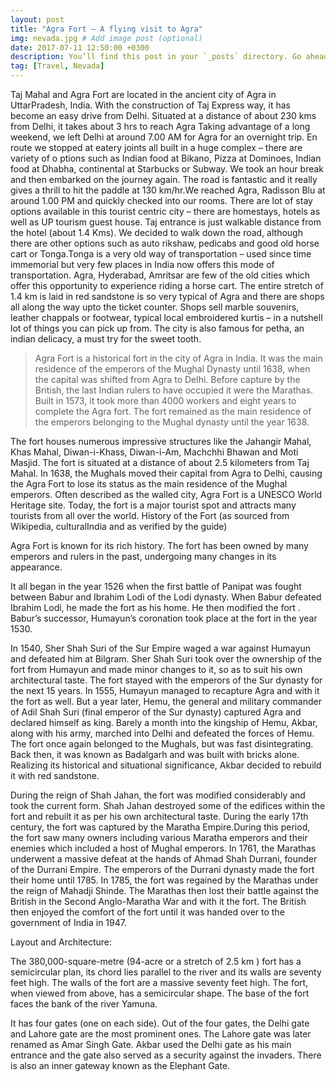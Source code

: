 ```yaml
---
layout: post
title: "Agra Fort – A flying visit to Agra"
img: nevada.jpg # Add image post (optional)
date: 2017-07-11 12:50:00 +0300
description: You’ll find this post in your `_posts` directory. Go ahead and edit it and re-build the site to see your changes. # Add post description (optional)
tag: [Travel, Nevada]
---
```

Taj Mahal and Agra Fort are located in the ancient city of Agra in UttarPradesh, India. With the construction of Taj Express way, it has become an easy drive from Delhi. Situated at a distance of about 230 kms from Delhi, it takes about 3 hrs to reach Agra
Taking advantage of a long weekend, we left Delhi at around 7.00 AM for Agra for an overnight trip. En route we stopped at eatery joints all built in a huge complex – there are variety of o ptions such as Indian food at Bikano, Pizza at Dominoes, Indian food at Dhabha, continental at Starbucks or Subway. We took an hour break and then embarked on the journey again. The road is fantastic and it really gives a thrill to hit the paddle at 130 km/hr.We reached Agra, Radisson Blu at around 1.00 PM and quickly checked into our rooms. There are lot of stay options available in this tourist centric city – there are homestays, hotels as well as UP tourism guest house.
Taj entrance is just walkable distance from the hotel (about 1.4 Kms). We decided to walk down the road, although there are other options such as auto rikshaw, pedicabs and good old horse cart or Tonga.Tonga is a very old way of transportation – used since time immemorial but very few places in India now offers this mode of transportation. Agra, Hyderabad, Amritsar are few of the old cities which offer this opportunity to experience riding a horse cart.
The entire stretch of 1.4 km is laid in red sandstone is so very typical of Agra and there are shops all along the way upto the ticket counter. Shops sell marble souvenirs, leather chappals or footwear, typical local embroidered kurtis – in a nutshell lot of things you can pick up from. The city is also famous for petha, an indian delicacy, a must try for the sweet tooth.

>Agra Fort is a historical fort in the city of Agra in India. It was the main residence of the emperors of the Mughal Dynasty until 1638, when the capital was shifted from Agra to Delhi. Before capture by the British, the last Indian rulers to have occupied it were the Marathas.  <cite> </cite>
Built in 1573, it took more than 4000 workers and eight years to complete the Agra fort. The fort remained as the main residence of the emperors belonging to the Mughal dynasty until the year 1638.

The fort houses numerous impressive structures like the Jahangir Mahal, Khas Mahal, Diwan-i-Khass, Diwan-i-Am, Machchhi Bhawan and Moti Masjid. The fort is situated at a distance of about 2.5 kilometers from Taj Mahal.
In 1638, the Mughals moved their capital from Agra to Delhi, causing the Agra Fort to lose its status as the main residence of the Mughal emperors. Often described as the walled city, Agra Fort is a UNESCO World Heritage site. Today, the fort is a major tourist spot and attracts many tourists from all over the world.
History of the Fort (as sourced from Wikipedia, culturalIndia and as verified by the guide)

Agra Fort is known for its rich history. The fort has been owned by many emperors and rulers in the past, undergoing many changes in its appearance.

It all began in the year 1526 when the first battle of Panipat was fought between Babur and Ibrahim Lodi of the Lodi dynasty. When Babur defeated Ibrahim Lodi, he made the fort as his home. He then modified the fort . Babur’s successor, Humayun’s coronation took place at the fort in the year 1530.

In 1540, Sher Shah Suri of the Sur Empire waged a war against Humayun and defeated him at Bilgram. Sher Shah Suri took over the ownership of the fort from Humayun and made minor changes to it, so as to suit his own architectural taste. The fort stayed with the emperors of the Sur dynasty for the next 15 years. In 1555, Humayun managed to recapture Agra and with it the fort as well. But a year later, Hemu, the general and military commander of Adil Shah Suri (final emperor of the Sur dynasty) captured Agra and declared himself as king. Barely a month into the kingship of Hemu, Akbar, along with his army, marched into Delhi and defeated the forces of Hemu. The fort once again belonged to the Mughals, but was fast disintegrating. Back then, it was known as Badalgarh and was built with bricks alone. Realizing its historical and situational significance, Akbar decided to rebuild it with red sandstone.

During the reign of Shah Jahan, the fort was modified considerably and took the current form. Shah Jahan destroyed some of the edifices within the fort and rebuilt it as per his own architectural taste. During the early 17th century, the fort was captured by the Maratha Empire.During this period, the fort saw many owners including various Maratha emperors and their enemies which included a host of Mughal emperors. In 1761, the Marathas underwent a massive defeat at the hands of Ahmad Shah Durrani, founder of the Durrani Empire. The emperors of the Durrani dynasty made the fort their home until 1785. In 1785, the fort was regained by the Marathas under the reign of Mahadji Shinde. The Marathas then lost their battle against the British in the Second Anglo-Maratha War and with it the fort. The British then enjoyed the comfort of the fort until it was handed over to the government of India in 1947.

Layout and Architecture:

The 380,000-square-metre (94-acre or a stretch of 2.5 km ) fort has a semicircular plan, its chord lies parallel to the river and its walls are seventy feet high. The walls of the fort are a massive seventy feet high. The fort, when viewed from above, has a semicircular shape. The base of the fort faces the bank of the river Yamuna.

It has four gates (one on each side). Out of the four gates, the Delhi gate and Lahore gate are the most prominent ones. The Lahore gate was later renamed as Amar Singh Gate. Akbar used the Delhi gate as his main entrance and the gate also served as a security against the invaders. There is also an inner gateway known as the Elephant Gate.

